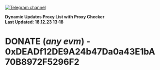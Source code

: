 [![Telegram channel](https://img.shields.io/endpoint?url=https://runkit.io/damiankrawczyk/telegram-badge/branches/master?url=https://t.me/n4z4v0d)](https://t.me/n4z4v0d) 

**Dynamic Updates Proxy List with Proxy Checker**  
**Last Updated: 18.12.23 13:18**

# DONATE (_any evm_) - 0xDEADf12DE9A24b47Da0a43E1bA70B8972F5296F2
